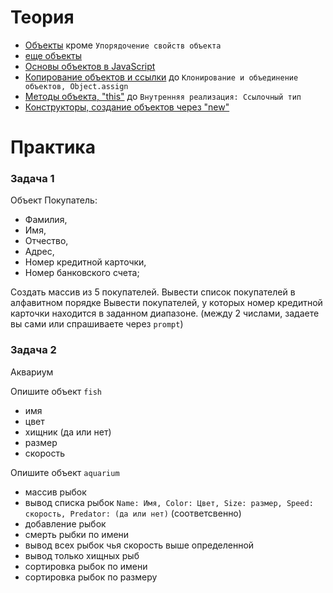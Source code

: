 # Теория

- [Объекты](https://learn.javascript.ru/object) кроме `Упорядочение свойств объекта`
- [еще объекты](https://doka.guide/js/object/)
- [Основы объектов в JavaScript](https://developer.mozilla.org/ru/docs/Learn/JavaScript/Objects/Basics)
- [Копирование объектов и ссылки](https://learn.javascript.ru/object-copy) до `Клонирование и объединение объектов, Object.assign`
- [Методы объекта, "this"](https://learn.javascript.ru/object-methods) до `Внутренняя реализация: Ссылочный тип`
- [Конструкторы, создание объектов через "new"](https://learn.javascript.ru/constructor-new)


# Практика

### Задача 1

Объект Покупатель:
- Фамилия, 
- Имя, 
- Отчество, 
- Адрес, 
- Номер кредитной карточки, 
- Номер банковского счета;


Создать массив из 5 покупателей. 
Вывести список покупателей в алфавитном порядке
Вывести покупателей, у которых номер кредитной карточки находится в заданном диапазоне. (между 2 числами, задаете вы сами или спрашиваете через `prompt`)

### Задача 2

Аквариум

Опишите объект `fish`
- имя
- цвет
- хищник (да или нет)
- размер
- скорость

Опишите объект `aquarium`
- массив рыбок
- вывод списка рыбок `Name: Имя, Color: Цвет, Size: размер, Speed: скорость, Predator: (да или нет)` (соответсвенно)
- добавление рыбок
- смерть рыбки по имени
- вывод всех рыбок чья скорость выше определенной
- вывод только хищных рыб
- сортировка рыбок по имени
- сортировка рыбок по размеру
